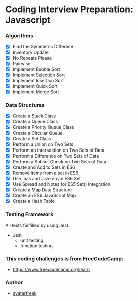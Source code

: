 # Coding Interview Preparation: Javascript

### Algorithms

- [x] Find the Symmetric Differece
- [x] Inventory Update
- [x] No Repeats Please
- [x] Pairwise
- [x] Implement Bubble Sort
- [x] Implement Selection Sort
- [x] Implement Insertion Sort
- [x] Implement Quick Sort
- [x] Implement Merge Sort

### Data Structures

- [x] Create a Stack Class
- [x] Create a Queue Class
- [x] Create a Priority Queue Class
- [x] Create a Circular Queue
- [x] Create a Set Class
- [x] Perform a Union on Two Sets
- [x] Perform an Intersection on Two Sets of Data
- [x] Perform a Difference on Two Sets of Data
- [x] Perform a Subset Check on Two Sets of Data
- [x] Create and Add to Sets in ES6
- [x] Remove items from a set in ES6
- [x] Use .has and .size on an ES6 Set
- [x] Use Spread and Notes for ES5 Set() Integration
- [x] Create a Map Data Structure
- [x] Create an ES6 JavaScript Map
- [x] Create a Hash Table

### Testing Framework

All tests fullfilled by using Jest.

- Jest
  - unit testing
  - function testing

### This coding challenges is from [FreeCodeCamp](https://www.freecodecamp.org):

- https://www.freecodecamp.org/learn

### Author

- [avatarfreak](https://github.com/avatarfreak)
